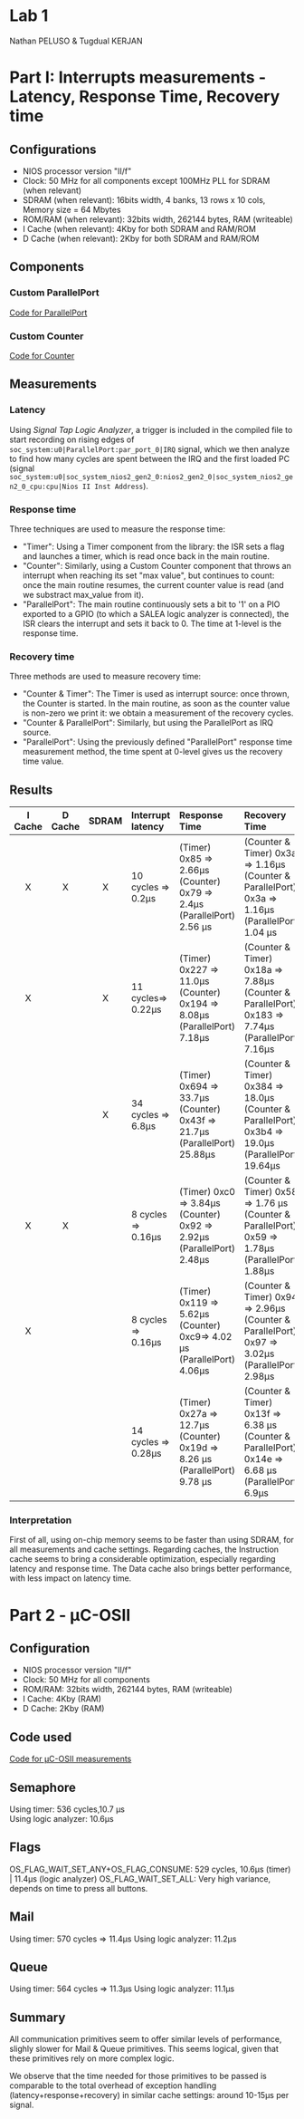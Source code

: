 # Lab 1
Nathan PELUSO & Tugdual KERJAN

# Part I: Interrupts measurements - Latency, Response Time, Recovery time
## Configurations
- NIOS processor version "II/f"
- Clock: 50 MHz for all components except 100MHz PLL for SDRAM (when relevant)
- SDRAM (when relevant): 16bits width, 4 banks, 13 rows x 10 cols, Memory size = 64 Mbytes
- ROM/RAM (when relevant): 32bits width, 262144 bytes, RAM (writeable)
- I Cache (when relevant): 4Kby for both SDRAM and RAM/ROM
- D Cache (when relevant): 2Kby  for both SDRAM and RAM/ROM

## Components
### Custom ParallelPort
[Code for ParallelPort](submit_files/parallel.vhd)
### Custom Counter
[Code for Counter](submit_files/Counter.vhd)

## Measurements
### Latency
Using *Signal Tap Logic Analyzer*, a trigger is included in the compiled file to start recording on rising edges of `soc_system:u0|ParallelPort:par_port_0|IRQ` signal, which we then analyze to find how many cycles are spent between the IRQ and the first loaded PC (signal `soc_system:u0|soc_system_nios2_gen2_0:nios2_gen2_0|soc_system_nios2_gen2_0_cpu:cpu|Nios II Inst Address`).
### Response time
Three techniques are used to measure the response time:
- "Timer": Using a Timer component from the library: the ISR sets a flag and launches a timer, which is read once back in the main routine.
- "Counter": Similarly, using a Custom Counter component that throws an interrupt when reaching its set "max value", but continues to count: once the main routine resumes, the current counter value is read (and we substract max_value from it).
- "ParallelPort": The main routine continuously sets a bit to '1' on a PIO exported to a GPIO (to which a SALEA logic analyzer is connected), the ISR clears the interrupt and sets it back to 0. The time at 1-level is the response time.

### Recovery time
Three methods are used to measure recovery time:
- "Counter & Timer": The Timer is used as interrupt source: once thrown, the Counter is started. In the main routine, as soon as the counter value is non-zero we print it: we obtain a measurement of the recovery cycles.
- "Counter & ParallelPort": Similarly, but using the ParallelPort as IRQ source.
- "ParallelPort": Using the previously defined "ParallelPort" response time measurement method, the time spent at 0-level gives us the recovery time value.


## Results
|I Cache|D Cache|SDRAM|Interrupt latency|Response Time|Recovery Time|
|:-:|:-:|:-:|:-|:-|:-|
|X|X|X|10 cycles => 0.2µs|(Timer) 0x85 => 2.66µs <br>(Counter) 0x79 => 2.4µs <br> (ParallelPort) 2.56 µs|(Counter & Timer) 0x3a => 1.16µs <br> (Counter & ParallelPort) 0x3a => 1.16µs <br>  (ParallelPort) 1.04 µs |
|X||X|11 cycles=> 0.22µs|(Timer) 0x227 => 11.0µs<br>(Counter) 0x194 => 8.08µs<br>(ParallelPort) 7.18µs|(Counter & Timer) 0x18a => 7.88µs<br>(Counter & ParallelPort) 0x183 => 7.74µs<br>(ParallelPort) 7.16µs|
|||X| 34 cycles => 6.8µs|(Timer) 0x694 => 33.7µs<br>(Counter) 0x43f => 21.7µs<br>(ParallelPort) 25.88µs|(Counter & Timer) 0x384 => 18.0µs<br>(Counter & ParallelPort) 0x3b4 => 19.0µs<br>(ParallelPort) 19.64µs|
|X|X||  8 cycles => 0.16µs|(Timer)  0xc0 => 3.84µs<br>(Counter)  0x92 => 2.92µs<br>(ParallelPort) 2.48µs|(Counter & Timer) 0x58 => 1.76 µs<br>(Counter & ParallelPort) 0x59 => 1.78µs<br>(ParallelPort) 1.88µs|
|X||| 8 cycles => 0.16µs|(Timer)  0x119 => 5.62µs<br>(Counter)  0xc9=> 4.02 µs<br>(ParallelPort) 4.06µs|(Counter & Timer) 0x94 => 2.96µs<br>(Counter & ParallelPort) 0x97 => 3.02µs<br>(ParallelPort) 2.98µs|
|||| 14 cycles => 0.28µs|(Timer) 0x27a => 12.7µs<br>(Counter)  0x19d => 8.26 µs<br>(ParallelPort) 9.78 µs|(Counter & Timer)  0x13f => 6.38 µs<br>(Counter & ParallelPort) 0x14e => 6.68 µs<br>(ParallelPort) 6.9µs|

### Interpretation
First of all, using on-chip memory seems to be faster than using SDRAM, for all measurements and cache settings. Regarding caches, the Instruction cache seems to bring a considerable optimization, especially regarding latency and response time. The Data cache also brings better performance, with less impact on latency time.

# Part 2 - µC-OSII
## Configuration
- NIOS processor version "II/f"
- Clock: 50 MHz for all components
- ROM/RAM: 32bits width, 262144 bytes, RAM (writeable)
- I Cache: 4Kby (RAM)
- D Cache: 2Kby (RAM)

## Code used
[Code for µC-OSII measurements](ucosii_measurements.c)

## Semaphore
Using timer: 536 cycles,10.7 µs  
Using logic analyzer: 10.6µs  

## Flags
OS_FLAG_WAIT_SET_ANY+OS_FLAG_CONSUME: 529 cycles, 10.6µs (timer) | 11.4µs (logic analyzer)
OS_FLAG_WAIT_SET_ALL: Very high variance, depends on time to press all buttons.

## Mail
Using timer: 570 cycles => 11.4µs
Using logic analyzer: 11.2µs

## Queue
Using timer: 564 cycles => 11.3µs
Using logic analyzer: 11.1µs

## Summary
All communication primitives seem to offer similar levels of performance, slighly slower for Mail & Queue primitives.
This seems logical, given that these primitives rely on more complex logic.

We observe that the time needed for those primitives to be passed is comparable to the total overhead of exception handling (latency+response+recovery) in similar cache settings: around 10-15µs per signal.



